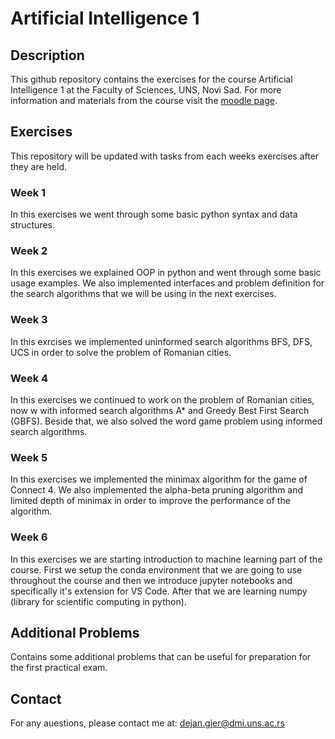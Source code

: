 # Artificial Intelligence 1

## Description

This github repository contains the exercises for the course Artificial Intelligence 1 at the Faculty of Sciences, UNS, Novi Sad.
For more information and materials from the course visit the 
[moodle page](https://moodle.pmf.uns.ac.rs/course/view.php?id=1631).

## Exercises

This repository will be updated with tasks from each weeks exercises after they are held.

### Week 1

In this exercises we went through some basic python syntax and data structures.

### Week 2

In this exercises we explained OOP in python and went through some basic usage examples. We also implemented interfaces and problem definition for the search
algorithms that we will be using in the next exercises.

### Week 3

In this exrcises we implemented uninformed search algorithms BFS, DFS, UCS in order to solve the problem of Romanian cities.

### Week 4
In this exercises we continued to work on the problem of Romanian cities, now w
with informed search algorithms A* and Greedy Best First Search (GBFS).
Beside that, we also solved the word game problem using informed search algorithms.

### Week 5
In this exercises we implemented the minimax algorithm for the game of Connect 4. We also implemented the alpha-beta pruning algorithm and limited depth of minimax in order to improve the performance of the algorithm.

### Week 6
In this exercises we are starting introduction to machine learning part of the course. 
First we setup the conda environment that we are going to use throughout the course and then we introduce jupyter notebooks and specifically it's extension for VS Code. After that we are learning numpy (library for scientific computing in python).

## Additional Problems

Contains some additional problems that can be useful for preparation for the first practical exam.

## Contact

For any auestions, please contact me at: [dejan.gjer@dmi.uns.ac.rs](mailto:dejan.gjer@dmi.uns.ac.rs)